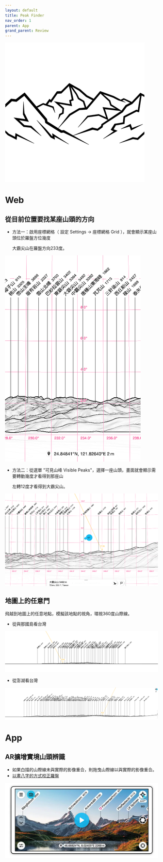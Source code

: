 ```yaml
---
layout: default
title: Peak Finder
nav_order: 1
parent: App
grand_parent: Review
---
```

[![Peak Finder](./PeakFinder/460x0w.png)](https://www.peakfinder.org/)

# Web

## 從目前位置要找某座山頭的方向

- 方法一：啟用座標網格（ 設定 Settings -> 座標網格 Grid ），就會顯示某座山頭位於羅盤方位幾度

    大霸尖山在羅盤方向233度。

![大霸尖山](./PeakFinder/大霸尖山1.png)

- 方法二：從選單 "可見山峰 Visible Peaks"，選擇一座山頭，畫面就會顯示需要轉動幾度才看得到那座山

    左轉12度才看得到大霸尖山。

![大霸尖山](./PeakFinder/大霸尖山2.png)

## 地圖上的任意門

飛越到地圖上的任意地點，模擬該地點的視角，環視360度山際線。

- 從與那國島看台灣

![從與那國島看台灣](./PeakFinder/從與那國島看台灣.png)

- 從澎湖看台灣

![從澎湖看台灣](./PeakFinder/從澎湖看台灣.png)

# App

## AR擴增實境山頭辨識

- 如果白描的山際線未與實際的影像重合，則拖曳山際線以與實際的影像重合。
- [以畫八字的方式校正羅盤](https://www.peakfinder.org/mobile/compass/)

[![Camera Mode](./PeakFinder/camera_mode.png)](https://www.peakfinder.org/mobile/camera/)

## 
